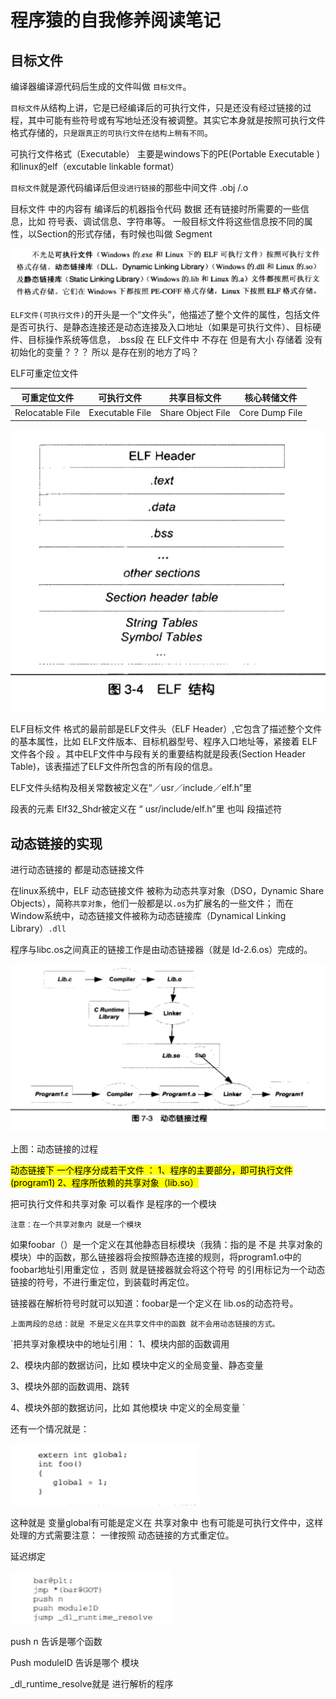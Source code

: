 程序猿的自我修养阅读笔记
=========
目标文件
-
编译器编译源代码后生成的文件叫做 `目标文件`。

`目标文件`从结构上讲，它是已经编译后的可执行文件，只是还没有经过链接的过程，其中可能有些符号或有写地址还没有被调整。其实它本身就是按照可执行文件格式存储的，`只是跟真正的可执行文件在结构上稍有不同`。

可执行文件格式（Executable） 主要是windows下的PE(Portable Executable )和linux的elf（excutable linkable format）

`目标文件`就是源代码编译后但`没进行链接`的那些中间文件 .obj /.o

目标文件 中的内容有 编译后的机器指令代码 数据 还有链接时所需要的一些信息，比如 符号表、调试信息、字符串等。
一般目标文件将这些信息按不同的属性，以Section的形式存储，有时候也叫做 Segment

![](img/1.png)

`ELF文件(可执行文件)`的开头是一个“文件头”，他描述了整个文件的属性，包括文件是否可执行、是静态连接还是动态连接及入口地址（如果是可执行文件）、目标硬件、目标操作系统等信息，
.bss段 在 ELF文件中 不存在 但是有大小 存储着 没有初始化的变量？？？ 所以 是存在别的地方了吗？

ELF可重定位文件

|可重定位文件|可执行文件|共享目标文件|核心转储文件
|---|---|---|---
|Relocatable File|Executable File|Share Object File|Core Dump File

![](img/2.png)

ELF目标文件 格式的最前部是ELF文件头（ELF Header）,它包含了描述整个文件的基本属性，比如 ELF文件版本、目标机器型号、程序入口地址等，紧接着 ELF文件各个段 。其中ELF文件中与段有关的重要结构就是段表(Section Header Table)，该表描述了ELF文件所包含的所有段的信息。

ELF文件头结构及相关常数被定义在“／usr／include／elf.h”里

段表的元素 Elf32_Shdr被定义在 “    usr/include/elf.h”里 也叫 段描述符


动态链接的实现
---

进行动态链接的  都是动态链接文件

在linux系统中，ELF 动态链接文件 被称为动态共享对象（DSO，Dynamic Share Objects），简称`共享对象`，他们一般都是以`.os`为扩展名的一些文件；
而在Window系统中，动态链接文件被称为动态链接库（Dynamical Linking Library）`.dll`

程序与libc.os之间真正的链接工作是由动态链接器（就是 ld-2.6.os）完成的。

![](img/3.png)

上图：动态链接的过程

<mark>动态链接下 一个程序分成若干文件 ：
1、程序的主要部分，即可执行文件(program1)
2、程序所依赖的共享对象（lib.so）</mark>

把可执行文件和共享对象 可以看作 是程序的一个模块

`注意：在一个共享对象内 就是一个模块`

如果foobar（）是一个定义在其他静态目标模块（我猜：指的是 不是 共享对象的模块）中的函数，那么链接器将会按照静态连接的规则，将program1.o中的foobar地址引用重定位 ，否则 就是链接器就会将这个符号 的引用标记为一个动态链接的符号，不进行重定位，到装载时再定位。

链接器在解析符号时就可以知道：foobar是一个定义在 lib.os的动态符号。

`上面两段的总结：就是 不是定义在共享文件中的函数 就不会用动态链接的方式。`

`把共享对象模块中的地址引用：
1、模块内部的函数调用

2、模块内部的数据访问，比如 模块中定义的全局变量、静态变量

3、模块外部的函数调用、跳转

4、模块外部的数据访问，比如 其他模块 中定义的全局变量
`

还有一个情况就是：

![](img/4.png)

这种就是 变量global有可能是定义在 共享对象中 也有可能是可执行文件中，这样处理的方式需要注意：
一律按照 动态链接的方式重定位。

延迟绑定

![](img/5.png)

 push n 告诉是哪个函数
 
Push moduleID 告诉是哪个 模块

_dl_runtime_resolve就是 进行解析的程序


